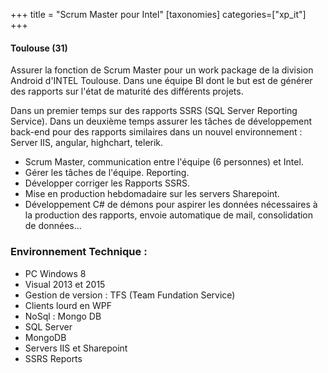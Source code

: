 +++
title = "Scrum Master pour Intel"
[taxonomies]
categories=["xp_it"]
+++

#### Toulouse (31)

Assurer la fonction de Scrum Master pour un work package de la division Android d'INTEL Toulouse. Dans une équipe BI dont le but est de générer des rapports sur l'état de maturité des différents projets.

Dans un premier temps sur des rapports SSRS (SQL Server Reporting Service). Dans un deuxième temps assurer les tâches de développement back-end pour des rapports similaires dans un nouvel environnement : Server IIS, angular, highchart, telerik.

- Scrum Master, communication entre l'équipe (6 personnes) et Intel.
- Gérer les tâches de l'équipe. Reporting.
- Développer corriger les Rapports SSRS.
- Mise en production hebdomadaire sur les servers Sharepoint.
- Développement C# de démons pour aspirer les données nécessaires à la production des rapports, envoie automatique de mail, consolidation de données...

### Environnement Technique :

- PC Windows 8
- Visual 2013 et 2015
- Gestion de version : TFS (Team Fundation Service)
- Clients lourd en WPF
- NoSql : Mongo DB
- SQL Server
- MongoDB
- Servers IIS et Sharepoint
- SSRS Reports